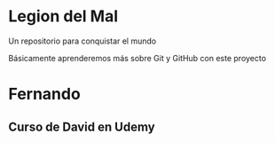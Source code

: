 # Legion del Mal
Un repositorio para conquistar el mundo

Básicamente aprenderemos más sobre Git y GitHub con este proyecto


# Fernando


## Curso de David en Udemy
